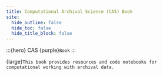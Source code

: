 ```yaml
---
title: Computational Archival Science (CAS) Book
site:
  hide_outline: false
  hide_toc: false
  hide_title_block: false
---
```


:::{hero}
CAS {purple}`Book`
:::


{large}`This book provides resources and code notebooks for computational working with archival data.`


